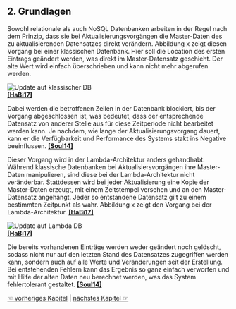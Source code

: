 ## 2. Grundlagen
Sowohl relationale als auch NoSQL Datenbanken arbeiten in der Regel nach dem Prinzip, dass sie bei Aktualisierungsvorgängen die Master-Daten des zu aktualisierenden Datensatzes direkt verändern. Abbildung x zeigt diesen Vorgang bei einer klassischen Datenbank. Hier soll die Location des ersten Eintrags geändert werden, was direkt im Master-Datensatz geschieht. Der alte Wert wird einfach überschrieben und kann nicht mehr abgerufen werden.

![Update auf klassischer DB](/images/Update-klassischeDB.png)  
[**[HaBi17]**](7_Literaturverzeichnis.md)

Dabei werden die betroffenen Zeilen in der Datenbank blockiert, bis der Vorgang abgeschlossen ist, was bedeutet, dass der entsprechende Datensatz von anderer Stelle aus für diese Zeitperiode nicht bearbeitet werden kann. Je nachdem, wie lange der Aktualisierungsvorgang dauert, kann er die Verfügbarkeit und Performance des Systems stakt ins Negative beeinflussen. [**[Soul14]**](7_Literaturverzeichnis.md)  

Dieser Vorgang wird in der Lambda-Architektur anders gehandhabt. Während klassische Datenbanken bei Aktualisiersvorgängen ihre Master-Daten manipulieren, sind diese bei der Lambda-Architektur nicht veränderbar. Stattdessen wird bei jeder Aktualisierung eine Kopie der Master-Daten erzeugt, mit einem Zeitstempel versehen und an den Master-Datensatz angehängt. Jeder so entstandene Datensatz gilt zu einem bestimmten Zeitpunkt als wahr. Abbildung x zeigt den Vorgang bei der Lambda-Architektur. [**[HaBi17]**](7_Literaturverzeichnis.md)  
 
![Update auf Lambda DB](/images/Update-lambdaDB.png)  
[**[HaBi17]**](7_Literaturverzeichnis.md)

Die bereits vorhandenen Einträge werden weder geändert noch gelöscht, sodass nicht nur auf den letzten Stand des Datensatzes zugegriffen werden kann, sondern auch auf alle Werte und Veränderungen seit der Erstellung.
Bei entstehenden Fehlern kann das Ergebnis so ganz einfach verworfen und mit Hilfe der alten Daten neu berechnet werden, was das System fehlertolerant gestaltet. [**[Soul14]**](7_Literaturverzeichnis.md)  

[☜ vorheriges Kapitel](1_Einleitung.md)
   |   [nächstes Kapitel ☞](3_Architektur.md)